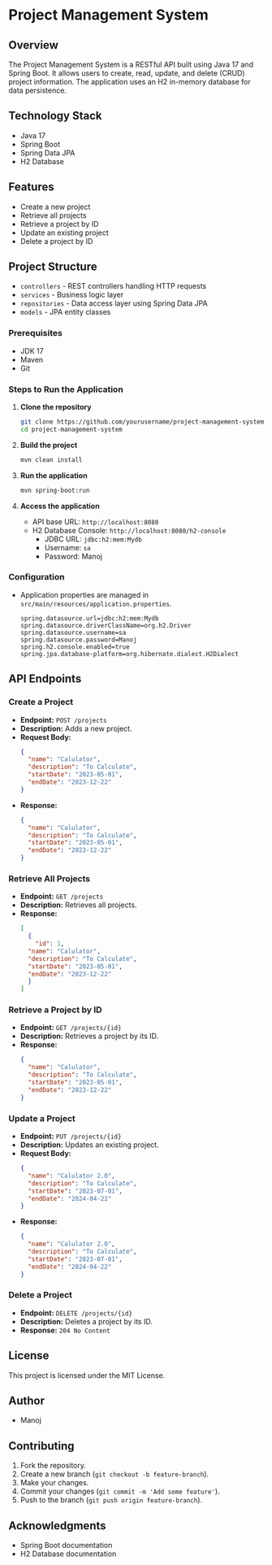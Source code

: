 # Project Management System

## Overview
The Project Management System is a RESTful API built using Java 17 and Spring Boot. It allows users to create, read, update, and delete (CRUD) project information. The application uses an H2 in-memory database for data persistence.

## Technology Stack
- Java 17
- Spring Boot
- Spring Data JPA
- H2 Database

## Features
- Create a new project
- Retrieve all projects
- Retrieve a project by ID
- Update an existing project
- Delete a project by ID

## Project Structure
- `controllers` - REST controllers handling HTTP requests
- `services` - Business logic layer
- `repositories` - Data access layer using Spring Data JPA
- `models` - JPA entity classes

### Prerequisites
- JDK 17 
- Maven 
- Git

### Steps to Run the Application

1. **Clone the repository**
    ```sh
    git clone https://github.com/yourusername/project-management-system.git
    cd project-management-system
    ```

2. **Build the project**
    ```sh
    mvn clean install
    ```

3. **Run the application**
    ```sh
    mvn spring-boot:run
    ```

4. **Access the application**
    - API base URL: `http://localhost:8080`
    - H2 Database Console: `http://localhost:8080/h2-console`
        - JDBC URL: `jdbc:h2:mem:Mydb`
        - Username: `sa`
        - Password: Manoj

### Configuration
- Application properties are managed in `src/main/resources/application.properties`.
    ```properties
    spring.datasource.url=jdbc:h2:mem:Mydb
    spring.datasource.driverClassName=org.h2.Driver
    spring.datasource.username=sa
    spring.datasource.password=Manoj
    spring.h2.console.enabled=true
    spring.jpa.database-platform=org.hibernate.dialect.H2Dialect
    ```

## API Endpoints

### Create a Project
- **Endpoint:** `POST /projects`
- **Description:** Adds a new project.
- **Request Body:**
    ```json
    {
      "name": "Calulator",
      "description": "To Calculate",
      "startDate": "2023-05-01",
      "endDate": "2023-12-22"
    }
    ```
- **Response:**
    ```json
    {
      "name": "Calulator",
      "description": "To Calculate",
      "startDate": "2023-05-01",
      "endDate": "2023-12-22"
    }
    ```

### Retrieve All Projects
- **Endpoint:** `GET /projects`
- **Description:** Retrieves all projects.
- **Response:**
    ```json
    [
      {
        "id": 1,
      "name": "Calulator",
      "description": "To Calculate",
      "startDate": "2023-05-01",
      "endDate": "2023-12-22"
      }
    ]
    ```

### Retrieve a Project by ID
- **Endpoint:** `GET /projects/{id}`
- **Description:** Retrieves a project by its ID.
- **Response:**
    ```json
   {
      "name": "Calulator",
      "description": "To Calculate",
      "startDate": "2023-05-01",
      "endDate": "2023-12-22"
    }
    ```

### Update a Project
- **Endpoint:** `PUT /projects/{id}`
- **Description:** Updates an existing project.
- **Request Body:**
    ```json
    {
      "name": "Calulator 2.0",
      "description": "To Calculate",
      "startDate": "2023-07-01",
      "endDate": "2024-04-22"
    }
    ```
- **Response:**
    ```json
   {
      "name": "Calulator 2.0",
      "description": "To Calculate",
      "startDate": "2023-07-01",
      "endDate": "2024-04-22"
    }
    ```

### Delete a Project
- **Endpoint:** `DELETE /projects/{id}`
- **Description:** Deletes a project by its ID.
- **Response:** `204 No Content`




## License
This project is licensed under the MIT License.

## Author
- Manoj

## Contributing
1. Fork the repository.
2. Create a new branch (`git checkout -b feature-branch`).
3. Make your changes.
4. Commit your changes (`git commit -m 'Add some feature'`).
5. Push to the branch (`git push origin feature-branch`).

## Acknowledgments
- Spring Boot documentation
- H2 Database documentation
